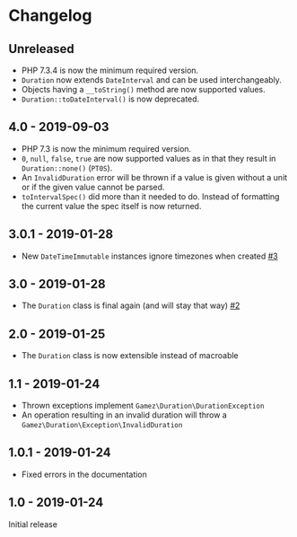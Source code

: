 # Changelog

## Unreleased

* PHP 7.3.4 is now the minimum required version.
* `Duration` now extends `DateInterval` and can be used interchangeably.
* Objects having a `__toString()` method are now supported values.
* `Duration::toDateInterval()` is now deprecated.

## 4.0 - 2019-09-03

* PHP 7.3 is now the minimum required version.
* `0`, `null`, `false`, `true` are now supported values as in that they result in `Duration::none()` (`PT0S`).
* An `InvalidDuration` error will be thrown if a value is given without a unit or if the given value cannot be parsed. 
* `toIntervalSpec()` did more than it needed to do. Instead of formatting the current value the spec itself is now returned.

## 3.0.1 - 2019-01-28

* New `DateTimeImmutable` instances ignore timezones when created [#3](https://github.com/jeromegamez/duration-php/issues/3)

## 3.0 - 2019-01-28

* The `Duration` class is final again (and will stay that way) [#2](https://github.com/jeromegamez/duration-php/issues/2)

## 2.0 - 2019-01-25

* The `Duration` class is now extensible instead of macroable

## 1.1 - 2019-01-24

* Thrown exceptions implement `Gamez\Duration\DurationException`
* An operation resulting in an invalid duration will throw a `Gamez\Duration\Exception\InvalidDuration`

## 1.0.1 - 2019-01-24

* Fixed errors in the documentation

## 1.0 - 2019-01-24

Initial release
